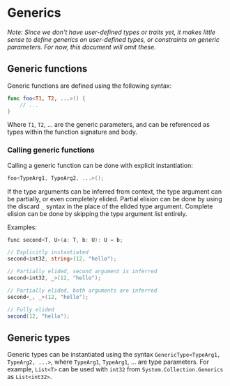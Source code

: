 # Generics

_Note: Since we don't have user-defined types or traits yet, it makes little sense to define generics on user-defined types, or constraints on generic parameters. For now, this document will omit these._

## Generic functions

Generic functions are defined using the following syntax:

```swift
func foo<T1, T2, ...>() {
    // ...
}
```

Where `T1`, `T2`, ... are the generic parameters, and can be referenced as types within the function signature and body.

### Calling generic functions

Calling a generic function can be done with explicit instantiation:

```swift
foo<TypeArg1, TypeArg2, ...>();
```

If the type arguments can be inferred from context, the type argument can be partially, or even completely elided. Partial elision can be done by using the discard `_` syntax in the place of the elided type argument. Complete elision can be done by skipping the type argument list entirely.

Examples:

```cs
func second<T, U>(a: T, b: U): U = b;

// Explicitly instantiated
second<int32, string>(12, "hello");

// Partially elided, second argument is inferred
second<int32, _>(12, "hello");

// Partially elided, both arguments are inferred
second<_, _>(12, "hello");

// Fully elided
second(12, "hello");
```

## Generic types

Generic types can be instantiated using the syntax `GenericType<TypeArg1, TypeArg2, ...>`, where `TypeArg1`, `TypeArg1`, ... are type parameters. For example, `List<T>` can be used with `int32` from `System.Collection.Generics` as `List<int32>`.
